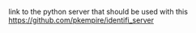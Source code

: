 link to the python server that should be used with this https://github.com/pkempire/identifi_server

